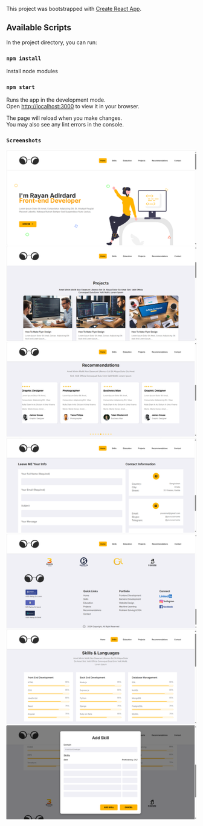 This project was bootstrapped with [Create React App](https://github.com/facebook/create-react-app).

## Available Scripts

In the project directory, you can run:

### `npm install`

Install node modules
 
### `npm start`

Runs the app in the development mode.\
Open [http://localhost:3000](http://localhost:3000) to view it in your browser.

The page will reload when you make changes.\
You may also see any lint errors in the console.

### `Screenshots`

![](https://github.com/ayushnegi127/Portfolio/blob/main/Screenshot/1.png) 
![](https://github.com/ayushnegi127/Portfolio/blob/main/Screenshot/2.png) 
![](https://github.com/ayushnegi127/Portfolio/blob/main/Screenshot/3.png)
![](https://github.com/ayushnegi127/Portfolio/blob/main/Screenshot/4.png)
![](https://github.com/ayushnegi127/Portfolio/blob/main/Screenshot/5.png)
![](https://github.com/ayushnegi127/Portfolio/blob/main/Screenshot/6.png)
![](https://github.com/ayushnegi127/Portfolio/blob/main/Screenshot/7.png)
